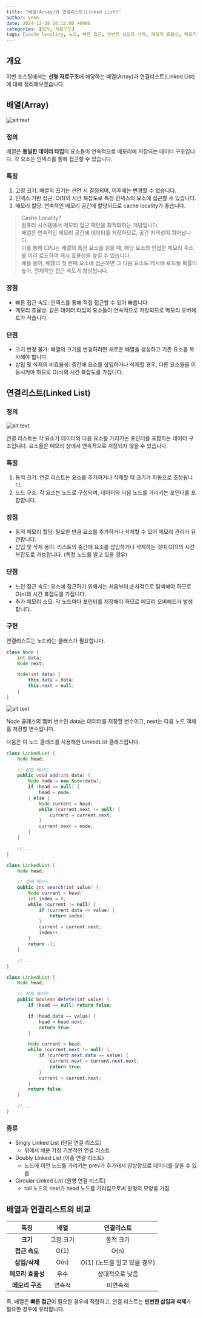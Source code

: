```yaml
---
title: "배열(Array)와 연결리스트(Linked List)"
author: yeon
date: 2024-12-28 16:12:00 +0900
categories: [DEV, 자료구조]
tags: [cache locality, 노드, 빠른 접근, 빈번한 삽입과 삭제, 메모리 효율성, 메모리 구조, 고정vs동적]
---
```


## 개요

이번 포스팅에서는 **선형 자료구조**에 해당하는 배열(Array)과 연결리스트(Linked List)에 대해 정리해보겠습니다.

## 배열(Array)

![alt text](image.png)

### 정의

배열은 **동일한 데이터 타입**의 요소들이 연속적으로 메모리에 저장되는 데이터 구조입니다. 각 요소는 인덱스를 통해 접근할 수 있습니다.

### 특징

1. 고정 크기: 배열의 크기는 선언 시 결정되며, 이후에는 변경할 수 없습니다.
2. 인덱스 기반 접근: O(1)의 시간 복잡도로 특정 인덱스의 요소에 접근할 수 있습니다.
3. 메모리 할당: 연속적인 메모리 공간에 할당되므로 cache locality가 좋습니다.

> Cashe Locality?   
컴퓨터 시스템에서 메모리 접근 패턴을 최적화하는 개념입니다.   
배열은 연속적인 메모리 공간에 데이터를 저장하므로, 공간 지역성이 뛰어납니다.   
이를 통해 CPU는 배열의 특정 요소를 읽을 때, 해당 요소의 인접한 메모리 주소를 미리 로드하여 캐시 효율성을 높일 수 있습니다.   
예를 들어, 배열의 첫 번째 요소에 접근하면 그 다음 요소도 캐시에 로드될 확률이 높아, 전체적인 접근 속도가 향상됩니다.

### 장점

- 빠른 접근 속도: 인덱스를 통해 직접 접근할 수 있어 빠릅니다.
- 메모리 효율성: 같은 데이터 타입의 요소들이 연속적으로 저장되므로 메모리 오버헤드가 적습니다.

### 단점

- 크기 변경 불가: 배열의 크기를 변경하려면 새로운 배열을 생성하고 기존 요소를 복사해야 합니다.
- 삽입 및 삭제의 비효율성: 중간에 요소를 삽입하거나 삭제할 경우, 다른 요소들을 이동시켜야 하므로 O(n)의 시간 복잡도를 가집니다.

## 연결리스트(Linked List)

### 정의

![alt text](image-1.png)

연결 리스트는 각 요소가 데이터와 다음 요소를 가리키는 포인터를 포함하는 데이터 구조입니다. 요소들은 메모리 상에서 연속적으로 저장되지 않을 수 있습니다.

### 특징

1. 동적 크기: 연결 리스트는 요소를 추가하거나 삭제할 때 크기가 자동으로 조정됩니다.
2. 노드 구조: 각 요소는 노드로 구성되며, 데이터와 다음 노드를 가리키는 포인터를 포함합니다.

### 장점

- 동적 메모리 할당: 필요한 만큼 요소를 추가하거나 삭제할 수 있어 메모리 관리가 유연합니다.
- 삽입 및 삭제 용이: 리스트의 중간에 요소를 삽입하거나 삭제하는 것이 O(1)의 시간 복잡도로 가능합니다. (특정 노드를 알고 있을 경우)

### 단점

- 느린 접근 속도: 요소에 접근하기 위해서는 처음부터 순차적으로 탐색해야 하므로 O(n)의 시간 복잡도를 가집니다.
- 추가 메모리 소모: 각 노드마다 포인터를 저장해야 하므로 메모리 오버헤드가 발생합니다.

### 구현

연결리스트는 노드라는 클래스가 필요합니다.

```java
class Node {
    int data;
    Node next;

    Node(int data) {
        this.data = data;
        this.next = null;
    }
}
```

![alt text](image-2.png)

Node 클래스의 멤버 변수인 data는 데이터를 저장할 변수이고, next는 다음 노드 객체를 저장할 변수입니다.

다음은 이 노드 클래스를 사용해한 LinkedList 클래스입니다.

```java
class LinkedList {
    Node head;

    // 삽입 메서드
    public void add(int data) {
        Node node = new Node(data);
        if (head == null) {
            head = node;
        } else {
            Node current = head;
            while (current.next != null) {
                current = current.next;
            }
            current.next = node;
        }
    }

    //...
}
```

```java
class LinkedList {
    Node head;

    // 검색 메서드
    public int search(int value) {
        Node current = head;
        int index = 0;
        while (current != null) {
            if (current.data == value) {
                return index;
            }
            current = current.next;
            index++;
        }
        return -1;
    }

    //...
}
```

```java
class LinkedList {
    Node head;

    // 삭제 메서드
    public boolean delete(int value) {
        if (head == null) return false;

        if (head.data == value) {
            head = head.next;
            return true;
        }

        Node current = head;
        while (current.next != null) {
            if (current.next.data == value) {
                current.next = current.next.next;
                return true;
            }
            current = current.next;
        }
        return false;
    }

    //...
}
```

### 종류

- Singly Linked List (단일 연결 리스트)
    - 위에서 배운 가장 기본적인 연결 리스트
- Doubly Linked List (이중 연결 리스트)
    - 노드에 이전 노드를 가리키는 prev가 추가돼서 양방향으로 데이터를 찾을 수 있음
- Circular Linked List (원형 연결 리스트)
    - tail 노드의 next가 head 노드를 가리킴으로써 원형의 모양을 가짐

## 배열과 연결리스트의 비교

|특징|배열|연결리스트|
|:---:|:---:|:---:|
|**크기**|고정 크기|동적 크기|
|**접근 속도**|O(1)|O(n)|
|**삽입/삭제**|	O(n)|O(1) (노드를 알고 있을 경우)|
|**메모리 효율성**|우수|상대적으로 낮음|
|**메모리 구조**|연속적|비연속적|

즉, 배열은 **빠른 접근**이 필요한 경우에 적합하고, 연결 리스트는 **빈번한 삽입과 삭제**가 필요한 경우에 유리합니다.